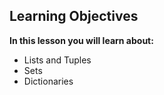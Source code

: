 ## Learning Objectives

**In this lesson you will learn about:**
- Lists and Tuples 
- Sets
- Dictionaries 
